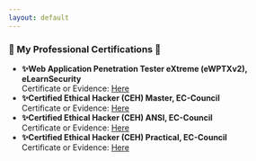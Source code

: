 ```yaml
---
layout: default
---
```

### 🔐 My Professional Certifications 🔐

- **✨Web Application Penetration Tester eXtreme (eWPTXv2), eLearnSecurity**\
Certificate or Evidence: [Here]("https://certs.ine.com/dcacdaa5-1c43-456d-a1b3-499e464a1139#gs.5vgveo")
- **✨Certified Ethical Hacker (CEH) Master, EC-Council**\
Certificate or Evidence: [Here]("https://aspen.eccouncil.org/VerifyBadge?type=certification&a=CUdr915LE6ops0gskTliFye+1nUWFwtluJMZSeYu31Y=")
- **✨Certified Ethical Hacker (CEH) ANSI, EC-Council**\
Certificate or Evidence: [Here]("https://aspen.eccouncil.org/VerifyBadge?type=certification&a=N7dMMAdjmZojsD6ka9zmWKy1gMYK2vEJdjPORMPudeA=")
- **✨Certified Ethical Hacker (CEH) Practical, EC-Council**\
Certificate or Evidence: [Here]("https://aspen.eccouncil.org/VerifyBadge?type=certification&a=mA9V7kXDGee8e2pbCuEDyOg0rxOsSBDYVZwecpvf90Y=")